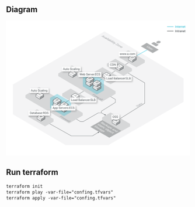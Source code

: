 ## Diagram
![Diagram](./23.1.png "auto-scaling")



## Run terraform
 ```
terraform init
terraform play -var-file="confing.tfvars"
terraform apply -var-file="confing.tfvars"
```
